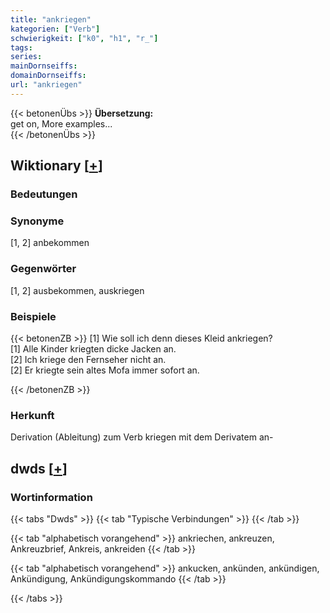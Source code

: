 ```yaml
---
title: "ankriegen"
kategorien: ["Verb"]
schwierigkeit: ["k0", "h1", "r_"]
tags:
series:
mainDornseiffs:
domainDornseiffs:
url: "ankriegen"
---
```


{{< betonenÜbs >}}
**Übersetzung:**  
get on, More examples...  
{{< /betonenÜbs >}}

## Wiktionary [[+](https://de.wiktionary.org/wiki/ankriegen)]

### Bedeutungen

### Synonyme
[1, 2] anbekommen  

### Gegenwörter
[1, 2] ausbekommen, auskriegen  

### Beispiele
{{< betonenZB >}}
[1] Wie soll ich denn dieses Kleid ankriegen?  
[1] Alle Kinder kriegten dicke Jacken an.  
[2] Ich kriege den Fernseher nicht an.  
[2] Er kriegte sein altes Mofa immer sofort an.  

{{< /betonenZB >}}
### Herkunft
Derivation (Ableitung) zum Verb kriegen mit dem Derivatem an-  



## dwds [[+](https://www.dwds.de/wb/ankriegen)]

### Wortinformation
{{< tabs "Dwds" >}}
{{< tab "Typische Verbindungen" >}}
{{< /tab >}}

{{< tab "alphabetisch vorangehend" >}}
ankriechen, ankreuzen, Ankreuzbrief, Ankreis, ankreiden
{{< /tab >}}

{{< tab "alphabetisch vorangehend" >}}
ankucken, ankünden, ankündigen, Ankündigung, Ankündigungskommando
{{< /tab >}}

{{< /tabs >}}

